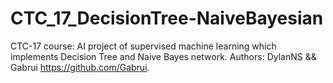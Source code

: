 # CTC_17_DecisionTree-NaiveBayesian
CTC-17 course: AI project of supervised machine learning which implements Decision Tree and Naive Bayes network. 
Authors: DylanNS && Gabrui https://github.com/Gabrui.

